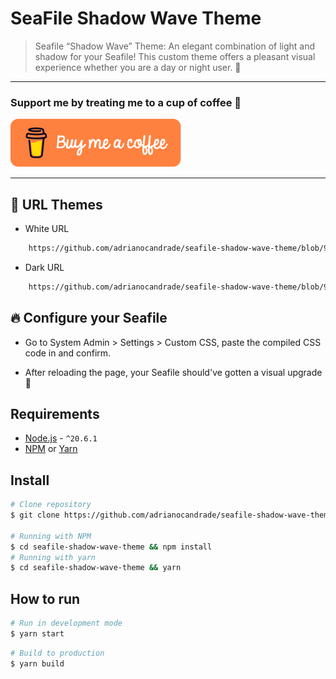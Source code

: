 # SeaFile Shadow Wave Theme

> Seafile “Shadow Wave” Theme: An elegant combination of light and shadow for your Seafile! This custom theme offers a pleasant visual experience whether you are a day or night user. 🥰

---

### Support me by treating me to a cup of coffee 🥰

[![Buy me a coffee](https://raw.githubusercontent.com/adrianocandrade/seafile-shadow-wave-theme/main/src/assets/images/buy_my_coffee_v2.png)](https://www.paypal.com/donate/?hosted_button_id=RDFH2HA3DUCPU)

---

## 💎 URL Themes

- White URL
```sh
    https://github.com/adrianocandrade/seafile-shadow-wave-theme/blob/92aa063a6006611f3db6ab7d83dfb6c37ebd80e4/dist/assets/css/custom.css
```
- Dark URL
```sh
    https://github.com/adrianocandrade/seafile-shadow-wave-theme/blob/92aa063a6006611f3db6ab7d83dfb6c37ebd80e4/dist/assets/css/customDark.css
```

## 🔥 Configure your Seafile

- Go to System Admin > Settings > Custom CSS, paste the compiled CSS code in and confirm.

- After reloading the page, your Seafile should've gotten a visual upgrade 🥰

## Requirements

- [Node.js](https://nodejs.org/) - `^20.6.1`
- [NPM](https://www.npmjs.com/) or [Yarn](https://yarnpkg.com/)

## Install

```sh
# Clone repository
$ git clone https://github.com/adrianocandrade/seafile-shadow-wave-theme

# Running with NPM
$ cd seafile-shadow-wave-theme && npm install
# Running with yarn
$ cd seafile-shadow-wave-theme && yarn

```

## How to run

```sh
# Run in development mode
$ yarn start
```

```sh
# Build to production
$ yarn build
```
